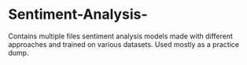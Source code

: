 # Sentiment-Analysis-
Contains multiple files sentiment analysis models made with different approaches and trained on various datasets. Used mostly as a practice dump. 
